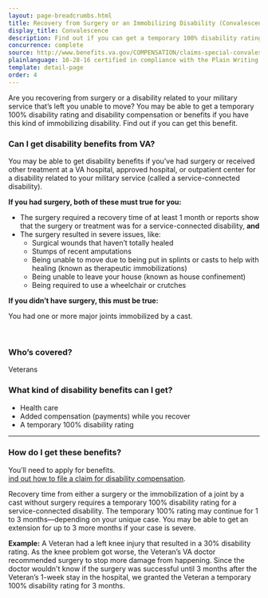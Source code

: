 ```yaml
---
layout: page-breadcrumbs.html
title: Recovery from Surgery or an Immobilizing Disability (Convalescence)
display_title: Convalescence
description: Find out if you can get a temporary 100% disability rating and VA convalescence pay (sometimes called "back pay") because of a surgery or service-connected disability that's left you unable to move. 
concurrence: complete
source: http://www.benefits.va.gov/COMPENSATION/claims-special-convalescence.asp
plainlanguage: 10-28-16 certified in compliance with the Plain Writing Act
template: detail-page
order: 4
---
```


<div class="va-introtext">

Are you recovering from surgery or a disability related to your military service that’s left you unable to move? You may be able to get a temporary 100% disability rating and disability compensation or benefits if you have this kind of immobilizing  disability. Find out if you can get this benefit. 

</div>


<div class="feature" markdown="1">

### Can I get disability benefits from VA?

You may be able to get disability benefits if you’ve had surgery or received other treatment at a VA hospital, approved hospital, or outpatient center for a disability related to your military service (called a service-connected disability).

**If you had surgery, both of these must true for you:**
  -	The surgery required a recovery time of at least 1 month or reports show that the surgery or treatment was for a service-connected disability, **and**
  -	The surgery resulted in severe issues, like:
      - Surgical wounds that haven’t totally healed
      - Stumps of recent amputations
      - Being unable to move due to being put in splints or casts to help with healing (known as therapeutic immobilizations)
      - Being unable to leave your house (known as house confinement)
      - Being required to use a wheelchair or crutches
 
**If you didn’t have surgery, this must be true:**

You had one or more major joints immobilized by a cast.


<br>

### Who’s covered?

Veterans
</div>

### What kind of disability benefits can I get?

-	Health care
- Added compensation (payments) while you recover
-	A temporary 100% disability rating 

-----

### How do I get these benefits?

You’ll need to apply for benefits. <br>
[ind out how to file a claim for disability compensation](/disability-benefits/apply/).

Recovery time from either a surgery or the immobilization of a joint by a cast without surgery requires a temporary 100% disability rating for a service-connected disability. The temporary 100% rating may continue for 1 to 3 months—depending on your unique case. You may be able to get an extension for up to 3 more months if your case is severe.

**Example:** A Veteran had a left knee injury that resulted in a 30% disability rating. As the knee problem got worse, the Veteran’s VA doctor recommended surgery to stop more damage from happening. Since the doctor wouldn't know if the surgery was successful until 3 months after the Veteran’s 1-week stay in the hospital, we granted the Veteran a temporary 100% disability rating for 3 months.

